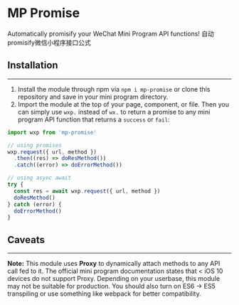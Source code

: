 # MP Promise
Automatically promisify your WeChat Mini Program API functions! 
自动promisify微信小程序接口公式

## Installation
---
1. Install the module through npm via ```npm i mp-promise``` or clone this repository and save in your mini program directory.
2. Import the module at the top of your page, component, or file. Then you can simply use ```wxp.``` instead of ```wx.``` to return a promise to any mini program API function that returns a ```success``` or ```fail```:
```js
import wxp from 'mp-promise'

// using promises
wxp.request({ url, method })
  .then((res) => doResMethod())
  .catch((error) => doErrorMethod())

// using async await
try {
  const res = await wxp.request({ url, method })
  doResMethod()
} catch (error) {
  doErrorMethod()
}
```

## Caveats
---
**Note:** This module uses **Proxy** to dynamically attach methods to any API call fed to it. The official mini program documentation states that < iOS 10 devices do not support Proxy. Depending on your userbase, this module may not be suitable for production. You should also turn on ES6 -> ES5 transpiling or use something like webpack for better compatibility.
